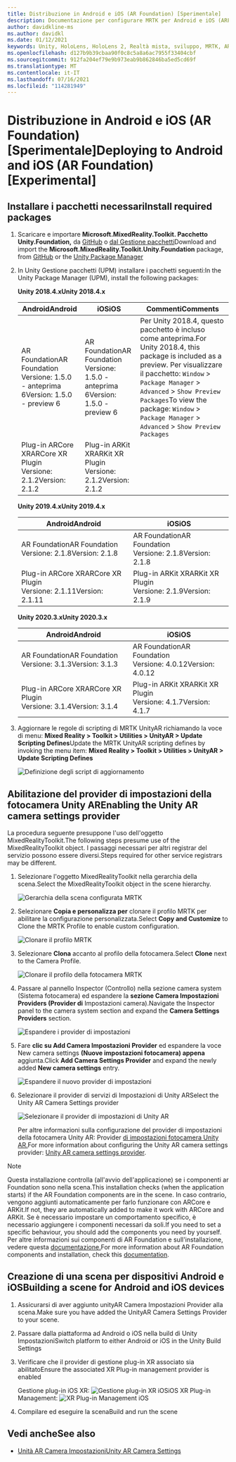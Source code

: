 ```yaml
---
title: Distribuzione in Android e iOS (AR Foundation) [Sperimentale]
description: Documentazione per configurare MRTK per Android e iOS (ARFoundation) in unity
author: davidkline-ms
ms.author: davidkl
ms.date: 01/12/2021
keywords: Unity, HoloLens, HoloLens 2, Realtà mista, sviluppo, MRTK, AR Core, AR Kit, iOS, IOS, Android, AR Foundation
ms.openlocfilehash: d127b9b39cbaa90f0c8c5a8a6ac7955f33404cbf
ms.sourcegitcommit: 912fa204ef79e9b973eab9b862846ba5ed5cd69f
ms.translationtype: MT
ms.contentlocale: it-IT
ms.lasthandoff: 07/16/2021
ms.locfileid: "114281949"
---
```

# <a name="deploying-to-android-and-ios-ar-foundation-experimental"></a><span data-ttu-id="7d430-104">Distribuzione in Android e iOS (AR Foundation) [Sperimentale]</span><span class="sxs-lookup"><span data-stu-id="7d430-104">Deploying to Android and iOS (AR Foundation) [Experimental]</span></span>

## <a name="install-required-packages"></a><span data-ttu-id="7d430-105">Installare i pacchetti necessari</span><span class="sxs-lookup"><span data-stu-id="7d430-105">Install required packages</span></span>

1. <span data-ttu-id="7d430-106">Scaricare e importare **Microsoft.MixedReality.Toolkit. Pacchetto Unity.Foundation,** da [GitHub](https://github.com/microsoft/MixedRealityToolkit-Unity/releases/) o [dal Gestione pacchetti](../configuration/usingupm.md)</span><span class="sxs-lookup"><span data-stu-id="7d430-106">Download and import the **Microsoft.MixedReality.Toolkit.Unity.Foundation** package, from [GitHub](https://github.com/microsoft/MixedRealityToolkit-Unity/releases/) or the [Unity Package Manager](../configuration/usingupm.md)</span></span>

1. <span data-ttu-id="7d430-107">In Unity Gestione pacchetti (UPM) installare i pacchetti seguenti:</span><span class="sxs-lookup"><span data-stu-id="7d430-107">In the Unity Package Manager (UPM), install the following packages:</span></span>

    <span data-ttu-id="7d430-108">**Unity 2018.4.x**</span><span class="sxs-lookup"><span data-stu-id="7d430-108">**Unity 2018.4.x**</span></span>

    | <span data-ttu-id="7d430-109">**Android**</span><span class="sxs-lookup"><span data-stu-id="7d430-109">**Android**</span></span> | <span data-ttu-id="7d430-110">**iOS**</span><span class="sxs-lookup"><span data-stu-id="7d430-110">**iOS**</span></span> | <span data-ttu-id="7d430-111">Commenti</span><span class="sxs-lookup"><span data-stu-id="7d430-111">Comments</span></span> |
    | --- | --- | --- |
    | <span data-ttu-id="7d430-112">AR Foundation</span><span class="sxs-lookup"><span data-stu-id="7d430-112">AR Foundation</span></span>  <br/> <span data-ttu-id="7d430-113">Versione: 1.5.0 - anteprima 6</span><span class="sxs-lookup"><span data-stu-id="7d430-113">Version: 1.5.0 - preview 6</span></span> | <span data-ttu-id="7d430-114">AR Foundation</span><span class="sxs-lookup"><span data-stu-id="7d430-114">AR Foundation</span></span>  <br/> <span data-ttu-id="7d430-115">Versione: 1.5.0 - anteprima 6</span><span class="sxs-lookup"><span data-stu-id="7d430-115">Version: 1.5.0 - preview 6</span></span> | <span data-ttu-id="7d430-116">Per Unity 2018.4, questo pacchetto è incluso come anteprima.</span><span class="sxs-lookup"><span data-stu-id="7d430-116">For Unity 2018.4, this package is included as a preview.</span></span> <span data-ttu-id="7d430-117">Per visualizzare il pacchetto: `Window` > `Package Manager` > `Advanced` > `Show Preview Packages`</span><span class="sxs-lookup"><span data-stu-id="7d430-117">To view the package: `Window` > `Package Manager` > `Advanced` > `Show Preview Packages`</span></span> |
    | <span data-ttu-id="7d430-118">Plug-in ARCore XR</span><span class="sxs-lookup"><span data-stu-id="7d430-118">ARCore XR Plugin</span></span> <br/> <span data-ttu-id="7d430-119">Versione: 2.1.2</span><span class="sxs-lookup"><span data-stu-id="7d430-119">Version: 2.1.2</span></span> | <span data-ttu-id="7d430-120">Plug-in ARKit XR</span><span class="sxs-lookup"><span data-stu-id="7d430-120">ARKit XR Plugin</span></span> <br/> <span data-ttu-id="7d430-121">Versione: 2.1.2</span><span class="sxs-lookup"><span data-stu-id="7d430-121">Version: 2.1.2</span></span> | |

    <span data-ttu-id="7d430-122">**Unity 2019.4.x**</span><span class="sxs-lookup"><span data-stu-id="7d430-122">**Unity 2019.4.x**</span></span>

    | <span data-ttu-id="7d430-123">**Android**</span><span class="sxs-lookup"><span data-stu-id="7d430-123">**Android**</span></span> | <span data-ttu-id="7d430-124">**iOS**</span><span class="sxs-lookup"><span data-stu-id="7d430-124">**iOS**</span></span> |
    | --- | --- |
    | <span data-ttu-id="7d430-125">AR Foundation</span><span class="sxs-lookup"><span data-stu-id="7d430-125">AR Foundation</span></span>  <br/> <span data-ttu-id="7d430-126">Versione: 2.1.8</span><span class="sxs-lookup"><span data-stu-id="7d430-126">Version: 2.1.8</span></span> |  <span data-ttu-id="7d430-127">AR Foundation</span><span class="sxs-lookup"><span data-stu-id="7d430-127">AR Foundation</span></span>  <br/> <span data-ttu-id="7d430-128">Versione: 2.1.8</span><span class="sxs-lookup"><span data-stu-id="7d430-128">Version: 2.1.8</span></span> |
    | <span data-ttu-id="7d430-129">Plug-in ARCore XR</span><span class="sxs-lookup"><span data-stu-id="7d430-129">ARCore XR Plugin</span></span> <br/> <span data-ttu-id="7d430-130">Versione: 2.1.11</span><span class="sxs-lookup"><span data-stu-id="7d430-130">Version: 2.1.11</span></span> | <span data-ttu-id="7d430-131">Plug-in ARKit XR</span><span class="sxs-lookup"><span data-stu-id="7d430-131">ARKit XR Plugin</span></span> <br/> <span data-ttu-id="7d430-132">Versione: 2.1.9</span><span class="sxs-lookup"><span data-stu-id="7d430-132">Version: 2.1.9</span></span> |

    <span data-ttu-id="7d430-133">**Unity 2020.3.x**</span><span class="sxs-lookup"><span data-stu-id="7d430-133">**Unity 2020.3.x**</span></span>

    | <span data-ttu-id="7d430-134">**Android**</span><span class="sxs-lookup"><span data-stu-id="7d430-134">**Android**</span></span> | <span data-ttu-id="7d430-135">**iOS**</span><span class="sxs-lookup"><span data-stu-id="7d430-135">**iOS**</span></span> |
    | --- | --- |
    | <span data-ttu-id="7d430-136">AR Foundation</span><span class="sxs-lookup"><span data-stu-id="7d430-136">AR Foundation</span></span>  <br/> <span data-ttu-id="7d430-137">Versione: 3.1.3</span><span class="sxs-lookup"><span data-stu-id="7d430-137">Version: 3.1.3</span></span> |  <span data-ttu-id="7d430-138">AR Foundation</span><span class="sxs-lookup"><span data-stu-id="7d430-138">AR Foundation</span></span>  <br/> <span data-ttu-id="7d430-139">Versione: 4.0.12</span><span class="sxs-lookup"><span data-stu-id="7d430-139">Version: 4.0.12</span></span> |
    | <span data-ttu-id="7d430-140">Plug-in ARCore XR</span><span class="sxs-lookup"><span data-stu-id="7d430-140">ARCore XR Plugin</span></span> <br/> <span data-ttu-id="7d430-141">Versione: 3.1.4</span><span class="sxs-lookup"><span data-stu-id="7d430-141">Version: 3.1.4</span></span> | <span data-ttu-id="7d430-142">Plug-in ARKit XR</span><span class="sxs-lookup"><span data-stu-id="7d430-142">ARKit XR Plugin</span></span> <br/> <span data-ttu-id="7d430-143">Versione: 4.1.7</span><span class="sxs-lookup"><span data-stu-id="7d430-143">Version: 4.1.7</span></span> |

1. <span data-ttu-id="7d430-144">Aggiornare le regole di scripting di MRTK UnityAR richiamando la voce di menu: **Mixed Reality > Toolkit > Utilities > UnityAR > Update Scripting Defines**</span><span class="sxs-lookup"><span data-stu-id="7d430-144">Update the MRTK UnityAR scripting defines by invoking the menu item: **Mixed Reality > Toolkit > Utilities > UnityAR > Update Scripting Defines**</span></span>

    ![Definizione degli script di aggiornamento](../features/images/UpdateScriptingDefineUnityAR.png)


## <a name="enabling-the-unity-ar-camera-settings-provider"></a><span data-ttu-id="7d430-146">Abilitazione del provider di impostazioni della fotocamera Unity AR</span><span class="sxs-lookup"><span data-stu-id="7d430-146">Enabling the Unity AR camera settings provider</span></span>

<span data-ttu-id="7d430-147">La procedura seguente presuppone l'uso dell'oggetto MixedRealityToolkit.</span><span class="sxs-lookup"><span data-stu-id="7d430-147">The following steps presume use of the MixedRealityToolkit object.</span></span> <span data-ttu-id="7d430-148">I passaggi necessari per altri registrar del servizio possono essere diversi.</span><span class="sxs-lookup"><span data-stu-id="7d430-148">Steps required for other service registrars may be different.</span></span>

1. <span data-ttu-id="7d430-149">Selezionare l'oggetto MixedRealityToolkit nella gerarchia della scena.</span><span class="sxs-lookup"><span data-stu-id="7d430-149">Select the MixedRealityToolkit object in the scene hierarchy.</span></span>

    ![Gerarchia della scena configurata MRTK](../features/images/MRTK_ConfiguredHierarchy.png)

1. <span data-ttu-id="7d430-151">Selezionare **Copia e personalizza per** clonare il profilo MRTK per abilitare la configurazione personalizzata.</span><span class="sxs-lookup"><span data-stu-id="7d430-151">Select **Copy and Customize** to Clone the MRTK Profile to enable custom configuration.</span></span>

    ![Clonare il profilo MRTK](../features/images/camera-system/CloneProfileARFoundation.png)

1. <span data-ttu-id="7d430-153">Selezionare **Clona** accanto al profilo della fotocamera.</span><span class="sxs-lookup"><span data-stu-id="7d430-153">Select **Clone** next to the Camera Profile.</span></span>

    ![Clonare il profilo della fotocamera MRTK](../features/images/camera-system/CloneCameraProfileARFoundation.png)

1. <span data-ttu-id="7d430-155">Passare al pannello Inspector (Controllo) nella sezione camera system (Sistema fotocamera) ed espandere la **sezione Camera Impostazioni Providers (Provider di** Impostazioni camera).</span><span class="sxs-lookup"><span data-stu-id="7d430-155">Navigate the Inspector panel to the camera system section and expand the **Camera Settings Providers** section.</span></span>

    ![Espandere i provider di impostazioni](../features/images/camera-system/ExpandProviders.png)

1. <span data-ttu-id="7d430-157">Fare **clic su Add Camera Impostazioni Provider** ed espandere la voce New camera settings **(Nuove impostazioni fotocamera) appena** aggiunta.</span><span class="sxs-lookup"><span data-stu-id="7d430-157">Click **Add Camera Settings Provider** and expand the newly added **New camera settings** entry.</span></span>

    ![Espandere il nuovo provider di impostazioni](../features/images/camera-system/ExpandNewProvider.png)

1. <span data-ttu-id="7d430-159">Selezionare il provider di servizi di Impostazioni di Unity AR</span><span class="sxs-lookup"><span data-stu-id="7d430-159">Select the Unity AR Camera Settings provider</span></span>

    ![Selezionare il provider di impostazioni di Unity AR](../features/images/camera-system/SelectUnityArSettings.png)

    <span data-ttu-id="7d430-161">Per altre informazioni sulla configurazione del provider di impostazioni della fotocamera Unity AR: Provider [di impostazioni fotocamera Unity AR.](../features/camera-system/unity-ar-camera-settings.md)</span><span class="sxs-lookup"><span data-stu-id="7d430-161">For more information about configuring the Unity AR camera settings provider: [Unity AR camera settings provider](../features/camera-system/unity-ar-camera-settings.md).</span></span>

> [!NOTE]
> <span data-ttu-id="7d430-162">Questa installazione controlla (all'avvio dell'applicazione) se i componenti ar Foundation sono nella scena.</span><span class="sxs-lookup"><span data-stu-id="7d430-162">This installation checks (when the application starts) if the AR Foundation components are in the scene.</span></span> <span data-ttu-id="7d430-163">In caso contrario, vengono aggiunti automaticamente per farlo funzionare con ARCore e ARKit.</span><span class="sxs-lookup"><span data-stu-id="7d430-163">If not, they are automatically added to make it work with ARCore and ARKit.</span></span>
> <span data-ttu-id="7d430-164">Se è necessario impostare un comportamento specifico, è necessario aggiungere i componenti necessari da soli.</span><span class="sxs-lookup"><span data-stu-id="7d430-164">If you need to set a specific behaviour, you should add the components you need by yourself.</span></span>
> <span data-ttu-id="7d430-165">Per altre informazioni sui componenti di AR Foundation e sull'installazione, vedere questa [documentazione.](https://docs.unity3d.com/Packages/com.unity.xr.arfoundation@2.2/manual/index.html#samples)</span><span class="sxs-lookup"><span data-stu-id="7d430-165">For more information about AR Foundation components and installation, check this [documentation](https://docs.unity3d.com/Packages/com.unity.xr.arfoundation@2.2/manual/index.html#samples).</span></span>

## <a name="building-a-scene-for-android-and-ios-devices"></a><span data-ttu-id="7d430-166">Creazione di una scena per dispositivi Android e iOS</span><span class="sxs-lookup"><span data-stu-id="7d430-166">Building a scene for Android and iOS devices</span></span>

1. <span data-ttu-id="7d430-167">Assicurarsi di aver aggiunto unityAR Camera Impostazioni Provider alla scena.</span><span class="sxs-lookup"><span data-stu-id="7d430-167">Make sure you have added the UnityAR Camera Settings Provider to your scene.</span></span>

1. <span data-ttu-id="7d430-168">Passare dalla piattaforma ad Android o iOS nella build di Unity Impostazioni</span><span class="sxs-lookup"><span data-stu-id="7d430-168">Switch platform to either Android or iOS in the Unity Build Settings</span></span>

1. <span data-ttu-id="7d430-169">Verificare che il provider di gestione plug-in XR associato sia abilitato</span><span class="sxs-lookup"><span data-stu-id="7d430-169">Ensure the associated XR Plug-in management provider is enabled</span></span>

    <span data-ttu-id="7d430-170">Gestione plug-in iOS XR:  ![ Gestione plug-in XR iOS](../features/images/XRManagementiOS.png)</span><span class="sxs-lookup"><span data-stu-id="7d430-170">iOS XR Plug-in Management:  ![XR Plug-in Management iOS](../features/images/XRManagementiOS.png)</span></span>

1. <span data-ttu-id="7d430-171">Compilare ed eseguire la scena</span><span class="sxs-lookup"><span data-stu-id="7d430-171">Build and run the scene</span></span>

## <a name="see-also"></a><span data-ttu-id="7d430-172">Vedi anche</span><span class="sxs-lookup"><span data-stu-id="7d430-172">See also</span></span>

- [<span data-ttu-id="7d430-173">Unità AR Camera Impostazioni</span><span class="sxs-lookup"><span data-stu-id="7d430-173">Unity AR Camera Settings</span></span>](../features/camera-system/unity-ar-camera-settings.md)
